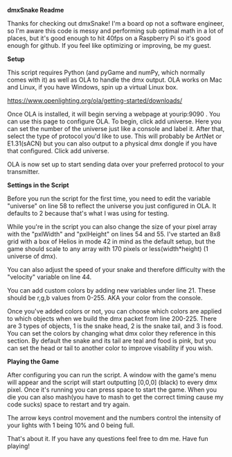 <b>dmxSnake Readme</b>

Thanks for checking out dmxSnake! I'm a board op not a software engineer, so I'm aware this code is messy and performing sub optimal math in a lot of places, but it's good enough to hit 40fps on a Raspberry Pi so it's good enough for github. If you feel like optimizing or improving, be my guest.

<b>Setup</b>

This script requires Python (and pyGame and numPy, which normally comes with it) as well as OLA to handle the dmx output. OLA works on Mac and Linux, if you have Windows, spin up a virtual Linux box.

https://www.openlighting.org/ola/getting-started/downloads/

Once OLA is installed, it will begin serving a webpage at yourip:9090 . You can use this page to configure OLA. To begin, click add universe. Here you can set the number of the universe just like a console and label it. After that, select the type of protocol you'd like to use. This will probably be ArtNet or E1.31(sACN) but you can also output to a physical dmx dongle if you have that configured. Click add universe.

OLA is now set up to start sending data over your preferred protocol to your transmitter.

<b>Settings in the Script</b>

Before you run the script for the first time, you need to edit the variable "universe" on line 58 to reflect the universe you just configured in OLA. It defaults to 2 because that's what I was using for testing.

While you're in the script you can also change the size of your pixel array with the "pxlWidth" and "pxlHeight" on lines 54 and 55. I've started an 8x8 grid with a box of Helios in mode 42 in mind as the default setup, but the game should scale to any array with 170 pixels or less(width*height) (1 universe of dmx).

You can also adjust the speed of your snake and therefore difficulty with the "velocity" variable on line 44.

You can add custom colors by adding new variables under line 21. These should be r,g,b values from 0-255. AKA your color from the console.

Once you've added colors or not, you can choose which colors are applied to which objects when we build the dmx packet from line 200-225. There are 3 types of objects, 1 is the snake head, 2 is the snake tail, and 3 is food. You can set the colors by changing what dmx color they reference in this section. By default the snake and its tail are teal and food is pink, but you can set the head or tail to another color to improve visability if you wish.

<b>Playing the Game</b>

After configuring you can run the script. A window with the game's menu will appear and the script will start outputting [0,0,0] (black) to every dmx pixel. Once it's running you can press space to start the game. When you die you can also mash(you have to mash to get the correct timing cause my code sucks) space to restart and try again.

The arrow keys control movement and the numbers control the intensity of your lights with 1 being 10% and 0 being full.

That's about it. If you have any questions feel free to dm me. Have fun playing! 
